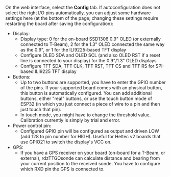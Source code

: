 
On the web interface, select the **Config** tab. If autoconfiguration does not select the right I/O pins automatically, you can adjust some hardware settings here (at the bottom of the page; changing these settings require restarting the board after saving the configuration):

* Display: 
  * Display type: 0 for the on-board SSD1306 0.9" OLED (or externally connected to T-Beam), 2 for the 1.3" OLED connected the same way as the 0.9", or 1 for the ILI9225-based TFT display
  * Configure OLED SDA and OLED SCL (and also OLED RST if a reset line is connected to your display) for the 0.9"/1.3" OLED displays
  * Configure TFT SDA, TFT CLK, TFT RST, TFT CS and TFT RS for SPI-based ILI9225 TFT display
* Buttons:
  * Up to two buttons are supported, you have to enter the GPIO number of the pins. If your supported board comes with an physical button, this button is automatically configured. You can add additional buttons, either "real" buttons, or use the touch button mode of ESP32 (in which you just connect a piece of wire to a pin and then just touch that pin). 
  * In touch mode, you might have to change the threshold value. Calibration currently is simply by trial and error.
* Power control pin:
  * Configured GPIO pin will be configured as output and driven LOW (add 128 to pin number for HIGH). Useful for Heltec v2 boards that use GPIO21 to switch the display's VCC on.
* GPS:
  * If you have a GPS receiver on your board (on-board for a T-Beam, or external), rdzTTGOsonde can calculate distance and bearing from your current position to the received sonde. You have to configure which RXD pin the GPS is connected to.
